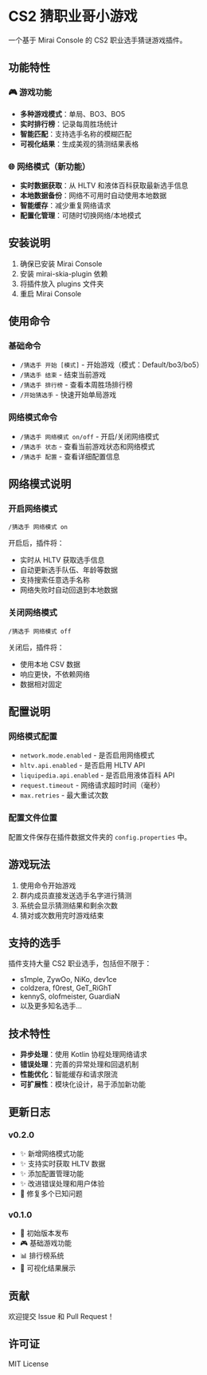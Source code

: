 # CS2 猜职业哥小游戏

一个基于 Mirai Console 的 CS2 职业选手猜谜游戏插件。

## 功能特性

### 🎮 游戏功能
- **多种游戏模式**：单局、BO3、BO5
- **实时排行榜**：记录每周胜场统计
- **智能匹配**：支持选手名称的模糊匹配
- **可视化结果**：生成美观的猜测结果表格

### 🌐 网络模式（新功能）
- **实时数据获取**：从 HLTV 和液体百科获取最新选手信息
- **本地数据备份**：网络不可用时自动使用本地数据
- **智能缓存**：减少重复网络请求
- **配置化管理**：可随时切换网络/本地模式

## 安装说明

1. 确保已安装 Mirai Console
2. 安装 mirai-skia-plugin 依赖
3. 将插件放入 plugins 文件夹
4. 重启 Mirai Console

## 使用命令

### 基础命令
- `/猜选手 开始 [模式]` - 开始游戏（模式：Default/bo3/bo5）
- `/猜选手 结束` - 结束当前游戏
- `/猜选手 排行榜` - 查看本周胜场排行榜
- `/开始猜选手` - 快速开始单局游戏

### 网络模式命令
- `/猜选手 网络模式 on/off` - 开启/关闭网络模式
- `/猜选手 状态` - 查看当前游戏状态和网络模式
- `/猜选手 配置` - 查看详细配置信息

## 网络模式说明

### 开启网络模式
```
/猜选手 网络模式 on
```

开启后，插件将：
- 实时从 HLTV 获取选手信息
- 自动更新选手队伍、年龄等数据
- 支持搜索任意选手名称
- 网络失败时自动回退到本地数据

### 关闭网络模式
```
/猜选手 网络模式 off
```

关闭后，插件将：
- 使用本地 CSV 数据
- 响应更快，不依赖网络
- 数据相对固定

## 配置说明

### 网络模式配置
- `network.mode.enabled` - 是否启用网络模式
- `hltv.api.enabled` - 是否启用 HLTV API
- `liquipedia.api.enabled` - 是否启用液体百科 API
- `request.timeout` - 网络请求超时时间（毫秒）
- `max.retries` - 最大重试次数

### 配置文件位置
配置文件保存在插件数据文件夹的 `config.properties` 中。

## 游戏玩法

1. 使用命令开始游戏
2. 群内成员直接发送选手名字进行猜测
3. 系统会显示猜测结果和剩余次数
4. 猜对或次数用完时游戏结束

## 支持的选手

插件支持大量 CS2 职业选手，包括但不限于：
- s1mple, ZywOo, NiKo, dev1ce
- coldzera, f0rest, GeT_RiGhT
- kennyS, olofmeister, GuardiaN
- 以及更多知名选手...

## 技术特性

- **异步处理**：使用 Kotlin 协程处理网络请求
- **错误处理**：完善的异常处理和回退机制
- **性能优化**：智能缓存和请求限流
- **可扩展性**：模块化设计，易于添加新功能

## 更新日志

### v0.2.0
- ✨ 新增网络模式功能
- ✨ 支持实时获取 HLTV 数据
- ✨ 添加配置管理功能
- ✨ 改进错误处理和用户体验
- 🐛 修复多个已知问题

### v0.1.0
- 🎉 初始版本发布
- 🎮 基础游戏功能
- 📊 排行榜系统
- 🎨 可视化结果展示

## 贡献

欢迎提交 Issue 和 Pull Request！

## 许可证

MIT License